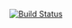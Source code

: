 [![Build Status](https://travis-ci.org/mishaivchenko/HelloWordBack-End.svg?branch=master)](https://travis-ci.org/mishaivchenko/HelloWordBack-End)